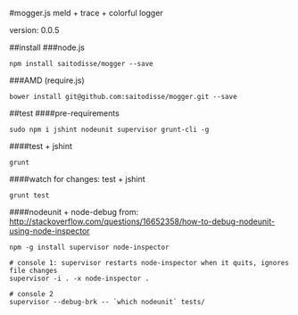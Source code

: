 #mogger.js
meld + trace + colorful logger

version: 0.0.5

##install
###node.js
```
npm install saitodisse/mogger --save
```

###AMD (require.js)
```
bower install git@github.com:saitodisse/mogger.git --save
```

##test
####pre-requirements
```
sudo npm i jshint nodeunit supervisor grunt-cli -g
```

####test + jshint
```
grunt
```

####watch for changes: test + jshint
```
grunt test
```

####nodeunit + node-debug
from: http://stackoverflow.com/questions/16652358/how-to-debug-nodeunit-using-node-inspector
```shell
npm -g install supervisor node-inspector

# console 1: supervisor restarts node-inspector when it quits, ignores file changes
supervisor -i . -x node-inspector .

# console 2
supervisor --debug-brk -- `which nodeunit` tests/
```



